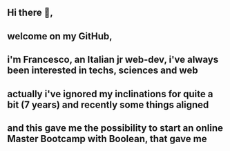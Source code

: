 ## Hi there 👋,
## welcome on my GitHub,
## i'm Francesco, an Italian jr web-dev, i've always been interested in techs, sciences and web
## actually i've ignored my inclinations for quite a bit (7 years) and recently some things aligned
## and this gave me the possibility to start an online Master Bootcamp with Boolean, that gave me 

<!--
**FrancescoBonandin/FrancescoBonandin** is a ✨ _special_ ✨ repository because its `README.md` (this file) appears on your GitHub profile.

Here are some ideas to get you started:

- 🔭 I’m currently working on ...
- 🌱 I’m currently learning ...
- 👯 I’m looking to collaborate on ...
- 🤔 I’m looking for help with ...
- 💬 Ask me about ...
- 📫 How to reach me: ...
- 😄 Pronouns: ...
- ⚡ Fun fact: ...
-->
